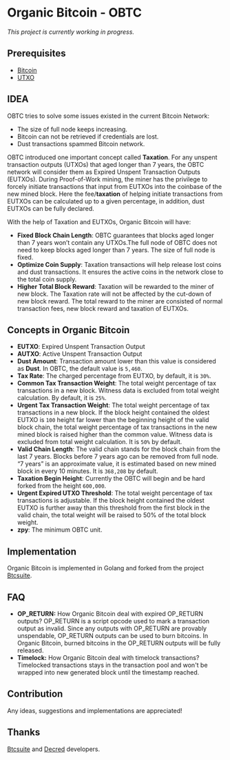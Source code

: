 # Organic Bitcoin - OBTC

*This project is currently working in progress.*

## Prerequisites
- [Bitcoin](https://bitcoin.org/en/)
- [UTXO](https://bitcoin.org/en/glossary/unspent-transaction-output)

## IDEA

OBTC tries to solve some issues existed in the current Bitcoin Network:
- The size of full node keeps increasing.
- Bitcoin can not be retrieved if credentials are lost.
- Dust transactions spammed Bitcoin network.

OBTC introduced one important concept called **Taxation**. For any unspent transaction outputs (UTXOs) that aged longer than 7 years, the OBTC network will consider them as Expired Unspent Transaction Outputs (EUTXOs).  During Proof-of-Work mining, the miner has the privilege to forcely initiate transactions that input from EUTXOs into the coinbase of the new mined block. Here the fee/**taxation** of helping initiate transactions from EUTXOs can be calculated up to a given percentage, in addition, dust EUTXOs can be fully declared.

With the help of Taxation and EUTXOs, Organic Bitcoin will have:
- **Fixed Block Chain Length**: OBTC guarantees that blocks aged longer than 7 years won’t contain any UTXOs.The full node of OBTC does not need to keep blocks aged longer than 7 years. The size of full node is fixed. 
- **Optimize Coin Supply**: Taxation transactions will help release lost coins and dust transactions. It ensures the active coins in the network close to the total coin supply. 
- **Higher Total Block Reward**: Taxation will be rewarded to the miner of new block. The Taxation rate will not be affected by the cut-down of new block reward. The total reward to the miner are consisted of normal transaction fees, new block reward and taxation of EUTXOs.

## Concepts in Organic Bitcoin
- **EUTXO**: Expired Unspent Transaction Output
- **AUTXO**: Active Unspent Transaction Output
- **Dust Amount**: Transaction amount lower than this value is considered as **Dust**. In OBTC, the default value is `5,460`.
- **Tax Rate**: The charged percentage from EUTXO, by default, it is `30%`.
- **Common Tax Transaction Weight**: The total weight percentage of tax transactions in a new block. Witness data is excluded from total weight calculation. By default, it is `25%`.
- **Urgent Tax Transaction Weight**: The total weight percentage of tax transactions in a new block. If the block height contained the oldest EUTXO is `100` height far lower than the beginning height of the valid block chain, the total weight percentage of tax transactions in the new mined block is raised higher than the common value. Witness data is excluded from total weight calculation. It is `50%` by default.
- **Valid Chain Length**: The valid chain stands for the block chain from the last 7 years. Blocks before 7 years ago can be removed from full node. “7 years” is an approximate value, it is estimated based on new mined block in every 10 minutes. It is `368,208` by default.
- **Taxation Begin Height**: Currently the OBTC will begin and be hard forked from the height `600,000`.
- **Urgent Expired UTXO Threshold**: The total weight percentage of tax transactions is adjustable. If the block height contained the oldest EUTXO is further away than this threshold from the first block in the valid chain, the total weight will be raised to 50% of the total block weight.
- **zpy**: The minimum OBTC unit.

## Implementation
Organic Bitcoin is implemented in Golang and forked from the project [Btcsuite](https://github.com/btcsuite).

## FAQ
- **OP_RETURN:** How Organic Bitcoin deal with expired OP_RETURN outputs?  OP_RETURN is a script opcode used to mark a transaction output as invalid. Since any outputs with OP_RETURN are provably unspendable, OP_RETURN outputs can be used to burn bitcoins. In Organic Bitcoin, burned bitcoins in the OP_RETURN outputs will be fully released.
- **Timelock:** How Organic Bitcoin deal with timelock transactions?  Timelocked transactions stays in the transaction pool and won't be wrapped into new generated block until the timestamp reached.

## Contribution
Any ideas, suggestions and implementations are appreciated!

## Thanks
[Btcsuite](https://github.com/orgs/btcsuite/people) and [Decred](https://github.com/orgs/decred/people) developers.

